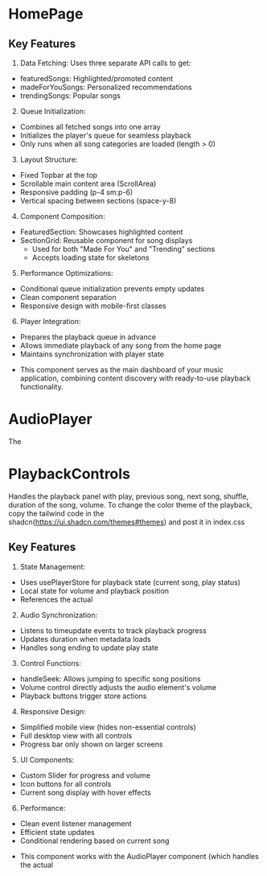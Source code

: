 # HomePage
## Key Features

1. Data Fetching: Uses three separate API calls to get:
- featuredSongs: Highlighted/promoted content
- madeForYouSongs: Personalized recommendations
- trendingSongs: Popular songs

2. Queue Initialization:
- Combines all fetched songs into one array
- Initializes the player's queue for seamless playback
- Only runs when all song categories are loaded (length > 0)

3. Layout Structure:
- Fixed Topbar at the top
- Scrollable main content area (ScrollArea)
- Responsive padding (p-4 sm:p-6)
- Vertical spacing between sections (space-y-8)

4. Component Composition:
- FeaturedSection: Showcases highlighted content
- SectionGrid: Reusable component for song displays
    - Used for both "Made For You" and "Trending" sections
    - Accepts loading state for skeletons

5. Performance Optimizations:
- Conditional queue initialization prevents empty updates
- Clean component separation
- Responsive design with mobile-first classes

6. Player Integration:
- Prepares the playback queue in advance
- Allows immediate playback of any song from the home page
- Maintains synchronization with player state

* This component serves as the main dashboard of your music application, combining content discovery with ready-to-use playback functionality.

# AudioPlayer

The <audio> HTML element is used to embed sound content in documents. It may contain one or more audio sources, represented using the src attribute or the <source> element: the browser will choose the most suitable one.

# PlaybackControls
Handles the playback panel with play, previous song, next song, shuffle, duration of the song, volume.
To change the color theme of the playback, copy the tailwind code in the shadcn(https://ui.shadcn.com/themes#themes) and post it in index.css

## Key Features

1. State Management:
- Uses usePlayerStore for playback state (current song, play status)
- Local state for volume and playback position
- References the actual <audio> element via audioRef

2. Audio Synchronization:
- Listens to timeupdate events to track playback progress
- Updates duration when metadata loads
- Handles song ending to update play state

3. Control Functions:
- handleSeek: Allows jumping to specific song positions
- Volume control directly adjusts the audio element's volume
- Playback buttons trigger store actions

4. Responsive Design:

- Simplified mobile view (hides non-essential controls)
- Full desktop view with all controls
- Progress bar only shown on larger screens

5. UI Components:
- Custom Slider for progress and volume
- Icon buttons for all controls
- Current song display with hover effects

6. Performance:
- Clean event listener management
- Efficient state updates
- Conditional rendering based on current song

* This component works with the AudioPlayer component (which handles the actual <audio> element) to provide a complete playback control interface that stays in sync with the audio playback.

